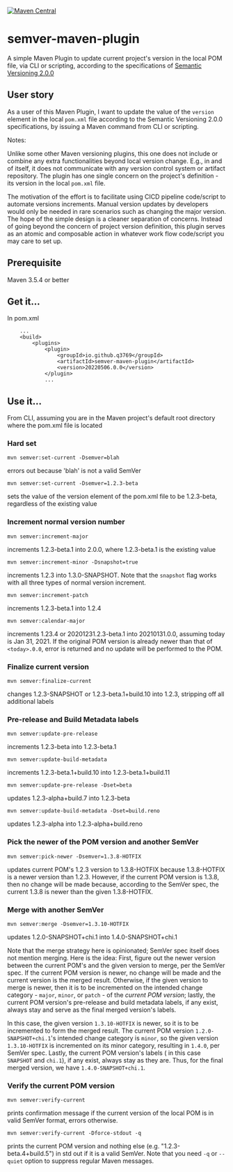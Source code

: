 [![Maven Central](https://img.shields.io/maven-central/v/io.github.q3769/semver-maven-plugin.svg?label=Maven%20Central)](https://search.maven.org/search?q=g:%22io.github.q3769%22%20AND%20a:%22semver-maven-plugin%22)

# semver-maven-plugin

A simple Maven Plugin to update current project's version in the local POM file, via CLI or scripting, according to the
specifications of [Semantic Versioning 2.0.0](https://semver.org/)

## User story

As a user of this Maven Plugin, I want to update the value of the `version` element in the local `pom.xml` file
according to the Semantic Versioning 2.0.0 specifications, by issuing a Maven command from CLI or scripting.

Notes:

Unlike some other Maven versioning plugins, this one does not include or combine any extra functionalities beyond local
version change. E.g., in and of itself, it does not communicate with any version control system or artifact repository.
The plugin has one single concern on the project's definition - its version in the local `pom.xml` file.

The motivation of the effort is to facilitate using CICD pipeline code/script to automate versions increments. Manual
version updates by developers would only be needed in rare scenarios such as changing the major version. The hope of the
simple design is a cleaner separation of concerns. Instead of going beyond the concern of project version definition,
this plugin serves as an atomic and composable action in whatever work flow code/script you may care to set up.

## Prerequisite

Maven 3.5.4 or better

## Get it...

In pom.xml

```
    ...
    <build>
        <plugins>
            <plugin>
                <groupId>io.github.q3769</groupId>
                <artifactId>semver-maven-plugin</artifactId>
                <version>20220506.0.0</version>
            </plugin>
            ...
```            

## Use it...

From CLI, assuming you are in the Maven project's default root directory where the pom.xml file is located

### Hard set

```
mvn semver:set-current -Dsemver=blah
```

errors out because 'blah' is not a valid SemVer

```
mvn semver:set-current -Dsemver=1.2.3-beta
```

sets the value of the version element of the pom.xml file to be 1.2.3-beta, regardless of the existing value

### Increment normal version number

```
mvn semver:increment-major
```

increments 1.2.3-beta.1 into 2.0.0, where 1.2.3-beta.1 is the existing value

```
mvn semver:increment-minor -Dsnapshot=true
```

increments 1.2.3 into 1.3.0-SNAPSHOT. Note that the `snapshot` flag works with all three types of normal version
increment.

```
mvn semver:increment-patch
```

increments 1.2.3-beta.1 into 1.2.4

```
mvn semver:calendar-major
```

increments 1.23.4 or 20201231.2.3-beta.1 into 20210131.0.0, assuming today is Jan 31, 2021. If the original POM version
is already newer than that of `<today>.0.0`, error is returned and no update will be performed to the POM.

### Finalize current version

```
mvn semver:finalize-current
```

changes 1.2.3-SNAPSHOT or 1.2.3-beta.1+build.10 into 1.2.3, stripping off all additional labels

### Pre-release and Build Metadata labels

```
mvn semver:update-pre-release
```

increments 1.2.3-beta into 1.2.3-beta.1

```
mvn semver:update-build-metadata
```

increments 1.2.3-beta.1+build.10 into 1.2.3-beta.1+build.11

```
mvn semver:update-pre-release -Dset=beta
```

updates 1.2.3-alpha+build.7 into 1.2.3-beta

```
mvn semver:update-build-metadata -Dset=build.reno
```

updates 1.2.3-alpha into 1.2.3-alpha+build.reno

### Pick the newer of the POM version and another SemVer

```
mvn semver:pick-newer -Dsemver=1.3.8-HOTFIX
```

updates current POM's 1.2.3 version to 1.3.8-HOTFIX because 1.3.8-HOTFIX is a newer version than 1.2.3. However, if the
current POM version is 1.3.8, then no change will be made because, according to the SemVer spec, the current 1.3.8 is
newer than the given 1.3.8-HOTFIX.

### Merge with another SemVer

```
mvn semver:merge -Dsemver=1.3.10-HOTFIX
```

updates 1.2.0-SNAPSHOT+chi.1 into 1.4.0-SNAPSHOT+chi.1

Note that the merge strategy here is opinionated; SemVer spec itself does not mention merging. Here is the idea: First,
figure out the newer version between the current POM's and the given version to merge, per the SemVer spec. If the
current POM version is newer, no change will be made and the current version is the merged result. Otherwise, if the
given version to merge is newer, then it is to be incremented on the intended change category - `major`, `minor`,
or `patch` - of the *current POM version*; lastly, the current POM version's pre-release and build metadata labels, if
any exist, always stay and serve as the final merged version's labels.

In this case, the given version `1.3.10-HOTFIX` is newer, so it is to be incremented to form the merged result. The
current POM version `1.2.0-SNAPSHOT+chi.1`'s intended change category is `minor`, so the given version `1.3.10-HOTFIX`
is incremented on its minor category, resulting in `1.4.0`, per SemVer spec. Lastly, the current POM version's labels (
in this case `SNAPSHOT` and `chi.1`), if any exist, always stay as they are. Thus, for the final merged version, we
have `1.4.0-SNAPSHOT+chi.1`.

### Verify the current POM version

```
mvn semver:verify-current
```

prints confirmation message if the current version of the local POM is in valid SemVer format, errors otherwise.

```
mvn semver:verify-current -Dforce-stdout -q
```

prints the current POM version and nothing else (e.g. "1.2.3-beta.4+build.5") in std out if it is a valid SemVer. Note
that you need `-q` or `--quiet` option to suppress regular Maven messages.
